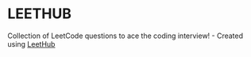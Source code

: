 # LEETHUB
Collection of LeetCode questions to ace the coding interview! - Created using [LeetHub](https://github.com/QasimWani/LeetHub)

